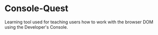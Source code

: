 Console-Quest
=============

  Learning tool used for teaching users how to work with the browser DOM using the Developer's Console.
